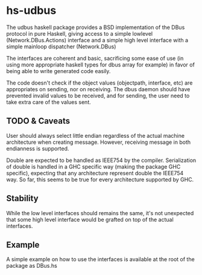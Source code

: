 hs-udbus
========

The udbus haskell package provides a BSD implementation of the DBus protocol in
pure Haskell, giving access to a simple lowlevel (Network.DBus.Actions) interface
and a simple high level interface with a simple mainloop dispatcher (Network.DBus)

The interfaces are coherent and basic, sacrificing some ease of use (in using
more appropriate haskell types for dbus array for example) in favor of being
able to write generated code easily.

The code doesn't check if the object values (objectpath, interface, etc)
are appropriates on sending, nor on receiving. The dbus daemon should have
prevented invalid values to be received, and for sending, the user need to take
extra care of the values sent.

TODO & Caveats
--------------

User should always select little endian regardless of the actual machine
architecture when creating message. However, receiving message in both
endianness is supported.

Double are expected to be handled as IEEE754 by the compiler. Serialization of
double is handled in a GHC specific way (making the package GHC specific),
expecting that any architecture represent double the IEEE754 way. So far, this
seems to be true for every architecture supported by GHC.

Stability
---------

While the low level interfaces should remains the same, it's not unexpected that
some high level interface would be grafted on top of the actual interfaces.

Example
-------

A simple example on how to use the interfaces is available at the root of the
package as DBus.hs
